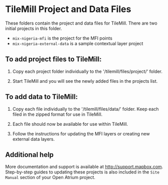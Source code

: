 # TileMill Project and Data Files

These folders contain the project and data files for TileMill. There are two initial projects in this folder.

- `mix-nigeria-mfi` is the project for the MFI points
- `mix-nigeria-external-data` is a sample contextual layer project


## To add project files to TileMill:

1. Copy each project folder individually to the '/tilemill/files/project/' folder.

2. Start TileMill and you will see the newly added files in the projects list.

## To add data to TileMill:

1. Copy each file individually to the '/tilemill/files/data/' folder.  Keep each filed in the zipped format for use in TileMill.  

2. Each file should now be available for use within TileMill.

3. Follow the instructions for updating the MFI layers or creating new external data layers.

## Additional help

More documentation and support is available at http://support.mapbox.com. Step-by-step guides to updating these projects is also included in the `Site Manual` section of your Open Atrium project.